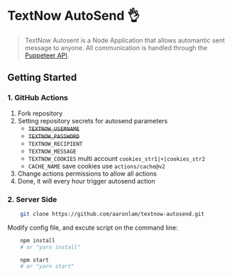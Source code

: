 # TextNow AutoSend 👌

> TextNow Autosent is a Node Application that allows automantic sent message to anyone. All communication is handled through the [Puppeteer API](https://github.com/puppeteer/puppeteer/blob/v2.1.1/docs/api.md).

## Getting Started

### 1. GitHub Actions

1.  Fork repository
2.  Setting repository secrets for autosend parameters
    * ~~`TEXTNOW_USERNAME`~~
    * ~~`TEXTNOW_PASSWORD`~~
    * `TEXTNOW_RECIPIENT`
    * `TEXTNOW_MESSAGE`
    * `TEXTNOW_COOKIES` multi account `cookies_str1|+|cookies_str2`
    * `CACHE_NAME` save cookies use `actions/cache@v2`
3.  Change actions permissions to allow all actions
4.  Done, it will every hour trigger autosend action

### 2. Server Side

```bash
    git clone https://github.com/aaronlam/textnow-autosend.git
```

Modify config file, and excute script on the command line:

```bash
    npm install
    # or "yarn install"

    npm start
    # or "yarn start"
```
